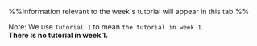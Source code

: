 %%Information relevant to the week's tutorial will appear in this tab.%%

Note: We use `Tutorial 1` to mean `the tutorial in week 1`.<br>
**There is no tutorial in week 1.**